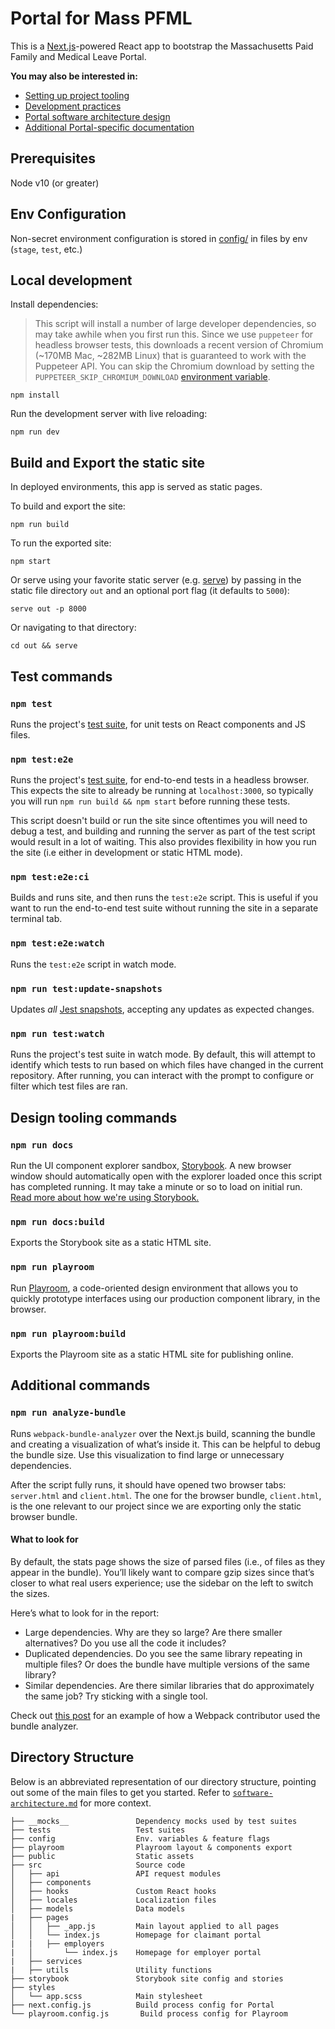 # Portal for Mass PFML

This is a [Next.js](https://nextjs.org/docs)-powered React app to bootstrap the Massachusetts Paid Family and Medical Leave Portal.

**You may also be interested in:**

- [Setting up project tooling](../README.md)
- [Development practices](../docs/contributing.md)
- [Portal software architecture design](../docs/portal/software-architecture.md)
- [Additional Portal-specific documentation](../docs/portal/)

## Prerequisites

Node v10 (or greater) 

## Env Configuration

Non-secret environment configuration is stored in [config/](config/) in files by env (`stage`, `test`, etc.)

## Local development

Install dependencies:

> This script will install a number of large developer dependencies, so may take awhile when you first run this. Since we use `puppeteer` for headless browser tests, this downloads a recent version of Chromium (~170MB Mac, ~282MB Linux) that is guaranteed to work with the Puppeteer API. You can skip the Chromium download by setting the `PUPPETEER_SKIP_CHROMIUM_DOWNLOAD` [environment variable](https://github.com/puppeteer/puppeteer/blob/master/docs/api.md#environment-variables).

```
npm install
```

Run the development server with live reloading:

```
npm run dev
```

## Build and Export the static site

In deployed environments, this app is served as static pages.

To build and export the site:

```
npm run build
```

To run the exported site:

```
npm start
```

Or serve using your favorite static server (e.g. [serve](https://www.npmjs.com/package/serve)) by passing in the static file directory `out` and an optional port flag (it defaults to `5000`):

```
serve out -p 8000
```

Or navigating to that directory:

```
cd out && serve
```

## Test commands

### `npm test`

Runs the project's [test suite](../docs/portal/tests.md), for unit tests on React components and JS files.

### `npm test:e2e`

Runs the project's [test suite](../docs/portal/tests.md), for end-to-end tests in a headless browser. This expects the site to already be running at `localhost:3000`, so typically you will run `npm run build && npm start` before running these tests.

This script doesn't build or run the site since oftentimes you will need to debug a test, and building and running the server as part of the test script would result in a lot of waiting. This also provides flexibility in how you run the site (i.e either in development or static HTML mode).

### `npm test:e2e:ci`

Builds and runs site, and then runs the `test:e2e` script. This is useful if you want to run the end-to-end test suite without running the site in a separate terminal tab.

### `npm test:e2e:watch`

Runs the `test:e2e` script in watch mode.

### `npm run test:update-snapshots`

Updates _all_ [Jest snapshots](../docs/portal/tests.md#Snapshot%20tests), accepting any updates as expected changes.

### `npm run test:watch`

Runs the project's test suite in watch mode. By default, this will attempt to identify which tests to run based on which files have changed in the current repository. After running, you can interact with the prompt to configure or filter which test files are ran.

## Design tooling commands

### `npm run docs`

Run the UI component explorer sandbox, [Storybook](https://storybook.js.org/). A new browser window should automatically open with the explorer loaded once this script has completed running. It may take a minute or so to load on initial run. [Read more about how we're using Storybook.](../docs/portal/storybook.md)

### `npm run docs:build`

Exports the Storybook site as a static HTML site.

### `npm run playroom`

Run [Playroom](https://github.com/seek-oss/playroom), a code-oriented design environment that allows you to quickly prototype interfaces using our production component library, in the browser.

### `npm run playroom:build`

Exports the Playroom site as a static HTML site for publishing online.

## Additional commands

### `npm run analyze-bundle`

Runs `webpack-bundle-analyzer` over the Next.js build, scanning the bundle and creating a visualization of what’s inside it. This can be helpful to debug the bundle size. Use this visualization to find large or unnecessary dependencies.

After the script fully runs, it should have opened two browser tabs: `server.html` and `client.html`. The one for the browser bundle, `client.html`, is the one relevant to our project since we are exporting only the static browser bundle.

#### What to look for

By default, the stats page shows the size of parsed files (i.e., of files as they appear in the bundle). You’ll likely want to compare gzip sizes since that’s closer to what real users experience; use the sidebar on the left to switch the sizes.

Here’s what to look for in the report:

- Large dependencies. Why are they so large? Are there smaller alternatives? Do you use all the code it includes?
- Duplicated dependencies. Do you see the same library repeating in multiple files? Or does the bundle have multiple versions of the same library?
- Similar dependencies. Are there similar libraries that do approximately the same job? Try sticking with a single tool.

Check out [this post](https://medium.com/webpack/webpack-bits-getting-the-most-out-of-the-commonschunkplugin-ab389e5f318) for an example of how a Webpack contributor used the bundle analyzer.

## Directory Structure

Below is an abbreviated representation of our directory structure, pointing out some of the main files to get you started. Refer to [`software-architecture.md`](../docs/portal/software-architecture.md) for more context.

```
├── __mocks__               Dependency mocks used by test suites
├── tests                   Test suites
├── config                  Env. variables & feature flags
├── playroom                Playroom layout & components export
├── public                  Static assets
├── src                     Source code
│   ├── api                 API request modules
│   ├── components
│   ├── hooks               Custom React hooks
│   ├── locales             Localization files
│   ├── models              Data models
|   ├── pages
│   │   ├── _app.js         Main layout applied to all pages
│   │   └── index.js        Homepage for claimant portal
|   |   ├── employers
|   │       └── index.js    Homepage for employer portal
|   ├── services
|   ├── utils               Utility functions
├── storybook               Storybook site config and stories
├── styles
│   └── app.scss            Main stylesheet
├── next.config.js          Build process config for Portal
└── playroom.config.js       Build process config for Playroom
```
